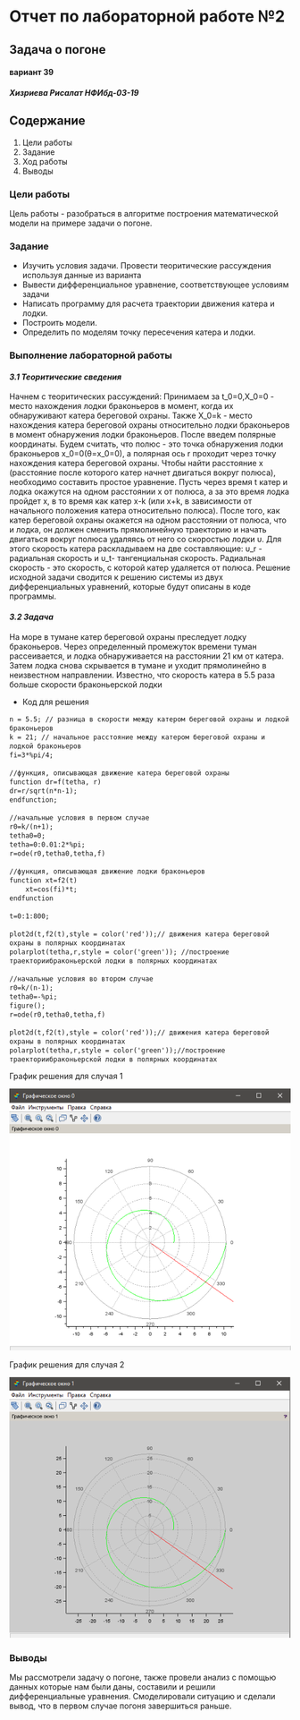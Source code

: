 # **Отчет по лабораторной работе №2**
## **Задача о погоне**
#### вариант 39
#### *Хизриева Рисалат НФИбд-03-19*



## **Содержание**
1. Цели работы
2. Задание
3. Ход работы 
4. Выводы



### **Цели работы**
Цель работы - разобраться в алгоритме построения математической модели на примере задачи о погоне. 

### **Задание**
*	Изучить условия задачи. Провести теоритические рассуждения используя данные из варианта
*	Вывести дифференциальное уравнение, соответствующее условиям задачи
*	Написать программу для расчета траектории движения катера и лодки.
*	Построить модели.
*	Определить по моделям точку пересечения катера и лодки.



### **Выполнение лабораторной работы**
#### *3.1 Теоритические сведения*

Начнем с теоритических рассуждений: Принимаем за t_0=0,X_0=0 - место нахождения лодки браконьеров в момент, когда их обнаруживают катера береговой охраны. Также X_0=k - место нахождения катера береговой охраны относительно лодки браконьеров в момент обнаружения лодки браконьеров. После введем полярные координаты. Будем считать, что полюс - это точка обнаружения лодки браконьеров x_0=0(θ=x_0=0), а полярная ось r проходит через точку нахождения катера береговой охраны. Чтобы найти расстояние x (расстояние после которого катер начнет двигаться вокруг полюса), необходимо составить простое уравнение. Пусть через время t катер и лодка окажутся на одном расстоянии x от полюса, а за это время лодка пройдет x, в то время как катер x-k (или x+k, в зависимости от начального положения катера относительно полюса). После того, как катер береговой охраны окажется на одном расстоянии от полюса, что и лодка, он должен сменить прямолинейную траекторию и начать двигаться вокруг полюса удаляясь от него со скоростью лодки υ. Для этого скорость катера раскладываем на две составляющие: υ_r - радиальная скорость и υ_t- тангенциальная скорость. Радиальная скорость - это скорость, с которой катер удаляется от полюса.
Решение исходной задачи сводится к решению системы из двух дифференциальных уравнений, которые будут описаны в коде программы. 

#### *3.2 Задача*

На море в тумане катер береговой охраны преследует лодку браконьеров. Через определенный промежуток времени туман рассеивается, и лодка обнаруживается на расстоянии 21 км от катера. Затем лодка снова скрывается в тумане и уходит прямолинейно в неизвестном направлении. Известно, что скорость катера в 5.5 раза больше скорости браконьерской лодки



* Код для решения 
```
n = 5.5; // разница в скорости между катером береговой охраны и лодкой браконьеров
k = 21; // начальное расстояние между катером береговой охраны и лодкой браконьеров
fi=3*%pi/4;

//функция, описывающая движение катера береговой охраны
function dr=f(tetha, r)
dr=r/sqrt(n*n-1);
endfunction;

//начальные условия в первом случае
r0=k/(n+1);
tetha0=0;
tetha=0:0.01:2*%pi;
r=ode(r0,tetha0,tetha,f)

//функция, описывающая движение лодки браконьеров
function xt=f2(t)
    xt=cos(fi)*t;
endfunction

t=0:1:800;

plot2d(t,f2(t),style = color('red'));// движения катера береговой охраны в полярных координатах
polarplot(tetha,r,style = color('green')); //построение траекториибраконьерской лодки в полярных координатах

//начальные условия во втором случае
r0=k/(n-1);
tetha0=-%pi;
figure();
r=ode(r0,tetha0,tetha,f)

plot2d(t,f2(t),style = color('red'));// движения катера береговой охраны в полярных координатах
polarplot(tetha,r,style = color('green'));//построение траекториибраконьерской лодки в полярных координатах
```

График решения для случая 1

![avatar](./screenshots/lab2%20pic1.PNG)

График решения для случая 2

![avatar](./screenshots/lab2%20pic2.PNG)




### **Выводы**
Мы рассмотрели задачу о погоне, также провели анализ с помощью данных которые нам были даны, составили и решили дифференциальные уравнения. Смоделировали ситуацию и сделали вывод, что в первом случае погоня завершиться раньше.